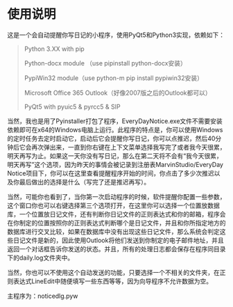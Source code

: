 # 使用说明
这是一个会自动提醒你写日记的小程序，使用PyQt5和Python3实现，依赖如下：

> Python 3.XX with pip 
>
> Python-docx module （use pipinstall python-docx安装）
>
> PypiWin32 module（use python-m pip install pypiwin32安装）
>
> Microsoft Office 365 Outlook（好像2007版之后的Outlook都可以）
>
> PyQt5 with pyuic5 & pyrcc5 & SIP

当然，我也是用了Pyinstaller打包了程序，EveryDayNotice.exe文件不需要安装依赖即可在x64的Windows电脑上运行。此程序的特点是，你可以使用Windows的定时任务去定时启动它，启动后它会提醒你写日记，你可以点推迟，然后40分钟后它会再次弹出来，一直到你右键在上下文菜单选择我写完了或者我今天很累，明天再写为止。如果这一天你没有写日记，那么在第二天将不会有“我今天很累，明天再写”这个选项，因为昨天的事情会被记录到注册表MarvinStudio/EveryDay Notice项目下，你可以在这里查看提醒程序开始的时间，你点击了多少次推迟以及你最后做出的选择是什么（写完了还是推迟再写）。

当然，可能你也看到了，当你第一次启动程序的时候，软件提醒你配置一些参数，这个窗口你也可以右键选择第三个选项打开，在这里你可以选择一个位置放数据库，一个位置放日记文件，还有判断你日记文件的正则表达式和你的邮箱，程序会在你制定的位置按照你的正则表达式判断哪个是日记文件，并且和你所指定地方的数据库进行交叉比较，如果在数据库中没有出现这些日记文件，那么系统会判定这些日记文件是新的，因此使用Outlook将他们发送到你制定的电子邮件地址，并且返回一个对话框告诉你发送的状态。并且，所有的处理日志都会保存在程序同目录下的daily.log文件夹中。

当然，你也可以不使用这个自动发送的功能，只要选择一个不相关的文件夹，在正则表达式LineEdit中随便填写一些东西等等，因为向导程序不允许数据为空。

主程序为：noticedlg.pyw